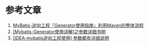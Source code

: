  # 参考文章

1. [MyBatis-逆向工程「Generator使用指南」利用Maven的整体流程](https://mp.weixin.qq.com/s?__biz=Mzg2MjEwMjI1Mg==&mid=2247487070&idx=1&sn=975f791beb33a5c97f88159b7a437784&chksm=ce0db9ddf97a30cbe304eb5d32ed77350357e977f9e43189c61c2ea5c1b18994e8b9849a5aa1&mpshare=1&scene=23&srcid=0927sEMdBrycKaacSSxClUll&sharer_sharetime=1632712442882&sharer_shareid=7f56bea01fb6c04a0eaf42bd966c9f30#rd)
2. [[Mybatis-Generator使用详解]之参数详细书明](https://www.cnblogs.com/throwable/p/12046848.html)
3. [[IDEA-mybatis逆向工程使用]  参数都有详细说明](https://www.cnblogs.com/zzjlxy-225223/p/12458344.html)

